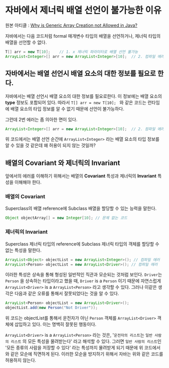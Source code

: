# 자바에서 제너릭 배열 선언이 불가능한 이유

원본 아티클 : [Why is Generic Array Creation not Allowed in Java?](https://www.tothenew.com/blog/why-is-generic-array-creation-not-allowed-in-java/)

자바에서는 다음 코드처럼 formal 매개변수 타입의 배열을 선언하거나, 제너릭 타입의 배열을 선언할 수 없다.

```java
T[] arr = new T[10];    // 1. x 제너릭 파라미터로 배열 선언 불가능
ArrayList<Integer>[] arr = new ArrayList<Integer>[10];  // 2. 컴파일 에러
```

## 자바에서는 배열 선언시 배열 요소의 대한 정보를 필요로 한다.

자바에서는 배열 선언시 배열 요소의 대한 정보를 필요로한다. 이 정보에는 배열 요소의 **type** 정보도 포함되어 있다. 따라서 `T[] arr = new T[10]; ` 와 같은 코드는 런타임에 배열 요소의 타입 정보를 알 수 없기 때문에 선언이 불가능하다.

그런데 2번 에러는 좀 의아한 면이 있다.

```java
ArrayList<Integer>[] arr = new ArrayList<Integer>[10];  // 2. 컴파일 에러
```

위 코드에서는 배열 선언 순간에 `ArrayList<Integer>` 라는 배열 요소의 타입 정보를 알 수 있을 것 같은데 왜 허용이 되지 않는 것일까?

## 배열의 Covariant 와 제너릭의 Invariant

앞에서의 에러를 이해하기 위해서는 배열의 **Covariant** 특성과 제너릭의 **Invariant** 특성을 이해해야 한다.

### 배열의 Covariant

Superclass의 배열 reference에 Subclass 배열을 할당할 수 있는 능력을 말한다.

```java
Object objectArray[] = new Integer[10]; // 문제 없는 코드
```

### 제너릭의 Invariant

Superclass 제너릭 타입의 reference에 Subclass 제너릭 타입의 객체를 할당할 수 없는 특성을 말한다.

```java
ArrayList<Object> objectList = new ArrayList<Integer>(); // 컴파일 에러
ArrayList<Person> objectList = new ArrayList<Driver>(); // 컴파일 에러
```

이러한 특성은 상속을 통해 형성된 일반적인 직관과 모순되는 것처럼 보인다. `Driver`는 `Person` 을 상속하는 타입이라고 했을 때, `Driver` is a `Person` 이기 때문에 자연스럽게 `ArrayList<Driver>` is a `ArrayList<Person>` 라고 생각할 수 있다. 그러나 이같은 생각은 다음과 같은 오류를 통해서 잘못되었다는 것을 알 수 있다.

```java
ArrayList<Person> objectList = new ArrayList<Driver>();
objectList.add(new Person("Not Driver"));
```

위 코드는 objectList를 통해서 운전자가 아닌 `Person` 객체를 `ArrayList<Driver>` 객체에 삽입하고 있다. 이는 명백히 잘못된 행동이다.

`ArrayList<Driver>` is a `ArrayList<Person>` 라는 것은, '`운전자의 리스트`는 `일반 사람의 리스트` 의 모든 특성을 물려받는다' 라고 해석할 수 있다. 그러면 `일반 사람의 리스트`인 '모든 종류의 사람을 저장할 수 있다' 라는 특성까지 물려받게 되기 때문에 위 코드에서와 같은 모순에 직면하게 된다. 이러한 모순을 방지하기 위해서 자바는 위와 같은 코드를 허용하지 않는다.
